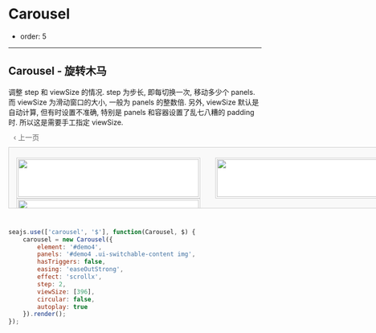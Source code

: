 # Carousel

- order: 5

---


<h2>Carousel - 旋转木马</h2>

调整 step 和 viewSize 的情况. step 为步长, 即每切换一次, 移动多少个 panels. 而 viewSize 为滑动窗口的大小, 一般为 panels 的整数倍.
另外, viewSize 默认是自动计算, 但有时设置不准确, 特别是 panels 和容器设置了乱七八糟的 padding 时. 所以这是需要手工指定 viewSize.


<style>
    .scrollable {
        position: relative;
        width: 794px;
        margin: 40px 0;
    }
    .scrollable .prev, .scrollable .next {
        position: absolute;
        top: -30px;
        color: #666;
        cursor: pointer;
    }
    .scrollable .prev { 
        left: 10px; 
    }
    .scrollable .next { right: 10px; }
    .scrollable .disable { color: #ddd; cursor: default; }

    .scroller {
        width: 792px;
        height: 120px;
        border: 1px solid #ccc;
        background-color: #F9F9F9;
        overflow: hidden;
    }
    .scroller .ui-switchable-content {
        padding: 20px 0;
        height: 81px;
    }
    .scroller .ui-switchable-content img {
        float: left;
        width: 360px;
        height: 75px;
        padding: 2px;
        margin: 0 15px;
        background-color: #fff;
        border: 1px solid #ccc;
        display: inline !important; /* fix ie6 双边距 bug */
    }
</style>


<div id="demo4" class="section scrollable">
    <span class="prev" data-role="prev">&lsaquo; 上一页</span>
    <span class="next" data-role="next">下一页 &rsaquo;</span>
    <div class="scroller">
        <div class="ui-switchable-content" data-role="content">
            <img src="https://i.alipayobjects.com/e/201306/SzpUxptFt.png" alt="" class="ui-switchable-panel">
            <img src="https://i.alipayobjects.com/e/201306/SzpaKukGz.png" alt="" class="ui-switchable-panel">
            <img src="https://i.alipayobjects.com/e/201306/SzpBApQi5.png" alt="" class="ui-switchable-panel">
        </div>
    </div>
</div>



````javascript
seajs.use(['carousel', '$'], function(Carousel, $) {
    carousel = new Carousel({
        element: '#demo4',
        panels: '#demo4 .ui-switchable-content img',
        hasTriggers: false,
        easing: 'easeOutStrong',
        effect: 'scrollx',
        step: 2,
        viewSize: [396],
        circular: false,
        autoplay: true
    }).render();
});


````